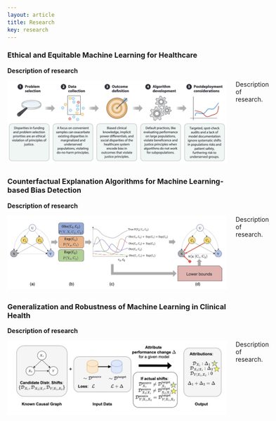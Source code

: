 ```yaml
---
layout: article
title: Research
key: research
---
```



<style>
  .publication {
    display: flex;
    margin-bottom: 30px;
  }

  .publication img {
    width: 500px;
    margin-right: 20px;
  }

  .publication .text {
    flex: 1;
  }

  @media (max-width: 800px) {
    .publication {
      flex-direction: column;
    }

    .publication img {
      margin-right: 0;
      margin-bottom: 10px;
    }
  }
</style>

<h3>Ethical and Equitable Machine Learning for Healthcare</h3>

<strong>Description of research </strong><br>

<div class="publication">
  <img src="assets/images/chen_annual_2021.png" alt="Publication Image 1" />
  <div class="text">
    Description of research.
  </div>
</div>


<h3>Counterfactual Explanation Algorithms for Machine Learning-based Bias Detection</h3>

<strong>Description of research </strong><br>

<div class="publication">
  <img src="assets/images/joshi_aaai_2024.png" alt="Publication Image 1" />
  <div class="text">
    Description of research.
  </div>
</div>

<h3>Generalization and Robustness of Machine Learning in Clinical Health</h3>

<strong>Description of research </strong><br>

<div class="publication">
  <img src="assets/images/zhang_icml_2023.png" alt="Publication Image 1" />
  <div class="text">
    Description of research.
  </div>
</div>